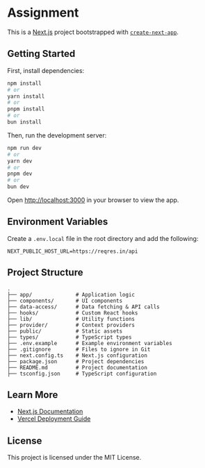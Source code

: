 # Assignment

This is a [Next.js](https://nextjs.org) project bootstrapped with [`create-next-app`](https://nextjs.org/docs/app/api-reference/cli/create-next-app).

## Getting Started

First, install dependencies:

```bash
npm install
# or
yarn install
# or
pnpm install
# or
bun install
```

Then, run the development server:

```bash
npm run dev
# or
yarn dev
# or
pnpm dev
# or
bun dev
```

Open [http://localhost:3000](http://localhost:3000) in your browser to view the app.

## Environment Variables

Create a `.env.local` file in the root directory and add the following:

```env
NEXT_PUBLIC_HOST_URL=https://reqres.in/api
```

## Project Structure

```
.
├── app/              # Application logic
├── components/       # UI components
├── data-access/      # Data fetching & API calls
├── hooks/            # Custom React hooks
├── lib/              # Utility functions
├── provider/         # Context providers
├── public/           # Static assets
├── types/            # TypeScript types
├── .env.example      # Example environment variables
├── .gitignore        # Files to ignore in Git
├── next.config.ts    # Next.js configuration
├── package.json      # Project dependencies
├── README.md         # Project documentation
├── tsconfig.json     # TypeScript configuration
```

## Learn More

- [Next.js Documentation](https://nextjs.org/docs)
- [Vercel Deployment Guide](https://nextjs.org/docs/app/building-your-application/deploying)

## License

This project is licensed under the MIT License.
